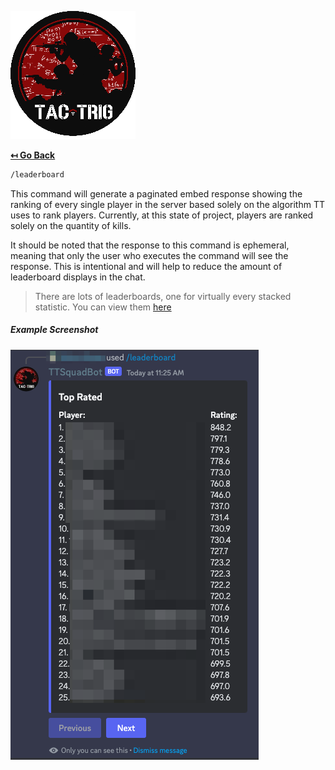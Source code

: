 ![docs/logo.png](../logo.png)

**[↤ Go Back](../../README.md)**

```bash
/leaderboard
```

This command will generate a paginated embed response showing the ranking of every single player in the server
based solely on the algorithm TT uses to rank players. Currently, at this state of project, players are ranked
solely on the quantity of kills.

It should be noted that the response to this command is ephemeral, meaning that only the user who executes the command
will see the response. This is intentional and will help to reduce the amount of leaderboard displays in the chat.

> There are lots of leaderboards, one for virtually every stacked statistic. You can view them [here](https://github.com/z1haze/tt-squad-stats-updater/blob/master/README.md)

##### Example Screenshot

![leaderboard.png](leaderboard.png)
